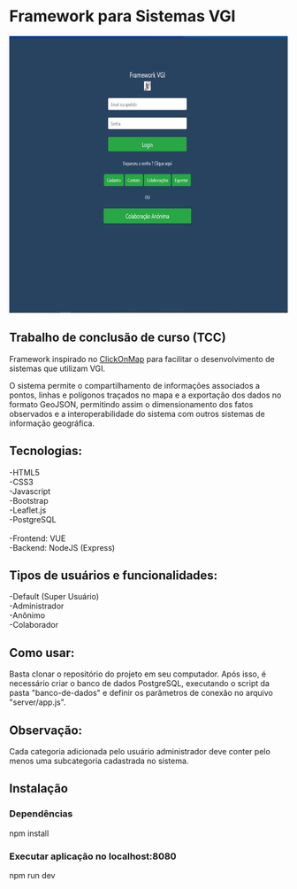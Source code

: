 <h1>Framework para Sistemas VGI</h1>
<img src="apresentação-do-sistema/imagens/home.jpg" width="700" height="500">
<h2>Trabalho de conclusão de curso (TCC)</h2>
<p>Framework inspirado no <a href="http://www.dpi.ufv.br/projetos/clickonmap/">ClickOnMap</a> para facilitar o desenvolvimento de sistemas que utilizam VGI.</p> 
<p>O sistema permite o compartilhamento de informações associados a pontos, linhas e polígonos traçados no mapa e a exportação dos dados no formato GeoJSON, permitindo assim o dimensionamento dos fatos observados e a interoperabilidade do sistema com outros sistemas de informação geográfica.
<h2>Tecnologias:</h2>
-HTML5
<br>-CSS3
<br>-Javascript
<br>-Bootstrap
<br>-Leaflet.js
<br>-PostgreSQL 
<br>
<br>-Frontend: VUE
<br>-Backend: NodeJS (Express)
<h2>Tipos de usuários e funcionalidades:</h2>
-Default (Super Usuário)
<br>-Administrador
<br>-Anônimo
<br>-Colaborador
<h2>Como usar:</h2>
<p>Basta clonar o repositório do projeto em seu computador. Após isso, é necessário criar o banco de dados PostgreSQL, executando o script da pasta "banco-de-dados" e definir os parâmetros de conexão no arquivo "server/app.js".</p>
<h2>Observação:</h2>
<p>Cada categoria adicionada pelo usuário administrador deve conter pelo menos uma subcategoria cadastrada no sistema.</p>
<h2>Instalação</h2>
<h3>Dependências</h3>
<p>npm install</p>

<h3>Executar aplicação no localhost:8080</h3>
<p>npm run dev</p>

